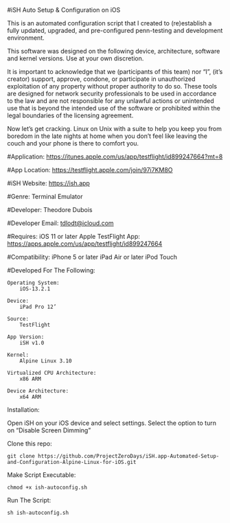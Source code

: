 #iSH Auto Setup & Configuration on iOS

This is an automated configuration script that I created to (re)establish a fully updated, upgraded, and pre-configured penn-testing and development environment. 

This software was designed on the following device, architecture, software and kernel versions. Use at your own discretion.

It is important to acknowledge that we (participants of this team) nor “I”, (it’s creator) support, approve, condone, or participate in unauthorized exploitation of any property without proper authority to do so. These tools are designed for network security professionals to be used in accordance to the law and are not responsible for any  unlawful actions or unintended use that is beyond the intended use of the software or prohibited within the legal boundaries of the licensing agreement.

Now let’s get cracking. Linux on Unix with a suite to help you keep you from boredom in the late nights at home when you don’t feel like leaving the couch and your phone is there to comfort you.

#Application:
    https://itunes.apple.com/us/app/testflight/id899247664?mt=8

#App Location:
    https://testflight.apple.com/join/97i7KM8O

#iSH Website:
    https://ish.app

#Genre:
    Terminal Emulator 

#Developer:
    Theodore Dubois

#Developer Email:
    tdlodt@icloud.com

#Requires:
    iOS 11 or later
    Apple TestFlight App:
        https://apps.apple.com/us/app/testflight/id899247664

#Compatibility:
    iPhone 5 or later
    iPad Air or later
    iPod Touch

#Developed For The Following:

    Operating System:
        iOS-13.2.1

    Device:
        iPad Pro 12’

    Source:
        TestFlight 

    App Version:
        iSH v1.0

    Kernel:
        Alpine Linux 3.10 

    Virtualized CPU Architecture:
        x86 ARM

    Device Architecture:
        x64 ARM

Installation: 

Open iSH on your iOS device and select settings. Select the option to turn on “Disable Screen Dimming”

Clone this repo:

    git clone https://github.com/ProjectZeroDays/iSH.app-Automated-Setup-and-Configuration-Alpine-Linux-for-iOS.git

Make Script Executable:

    chmod +x ish-autoconfig.sh

Run The Script:

    sh ish-autoconfig.sh
